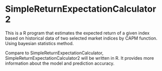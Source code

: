 # SimpleReturnExpectationCalculator2
This is a R program that estimates the expected return of a given index based on historical data of two selected market indices by CAPM function. Using bayesian statistics method.

<Still in development>
Compare to SimpleReturnExpectationCalculator, SimpleReturnExpectationCalculator2 will be written in R. It provides more information about the model and prediction accuracy. 
